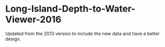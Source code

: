 # Long-Island-Depth-to-Water-Viewer-2016
Updated from the 2013 version to include the new data and have a better design.
